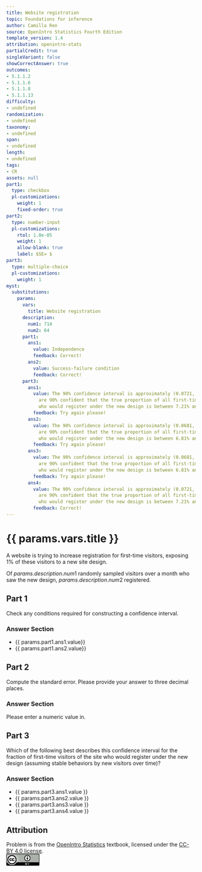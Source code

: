 ```yaml
---
title: Website registration
topic: Foundations for inference
author: Camilla Ren
source: OpenIntro Statistics Fourth Edition
template_version: 1.4
attribution: openintro-stats
partialCredit: true
singleVariant: false
showCorrectAnswer: true
outcomes:
- 5.1.1.2
- 5.1.1.6
- 5.1.1.8
- 5.1.1.13
difficulty:
- undefined
randomization:
- undefined
taxonomy:
- undefined
span:
- undefined
length:
- undefined
tags:
- CR
assets: null
part1:
  type: checkbox
  pl-customizations:
    weight: 1
    fixed-order: true
part2:
  type: number-input
  pl-customizations:
    rtol: 1.0e-05
    weight: 1
    allow-blank: true
    label: $SE= $
part3:
  type: multiple-choice
  pl-customizations:
    weight: 1
myst:
  substitutions:
    params:
      vars:
        title: Website registration
      description:
        num1: 714
        num2: 64
      part1:
        ans1:
          value: Independence
          feedback: Correct!
        ans2:
          value: Success-failure condition
          feedback: Correct!
      part3:
        ans1:
          value: The 90% confidence interval is approximately (0.0721, 0.1022). We
            are 90% confident that the true proportion of all first-time visitors
            who would register under the new design is between 7.21% and 10.22%.
          feedback: Try again please!
        ans2:
          value: The 90% confidence interval is approximately (0.0681, 0.1072). We
            are 90% confident that the true proportion of all first-time visitors
            who would register under the new design is between 6.81% and 10.72%.
          feedback: Try again please!
        ans3:
          value: The 90% confidence interval is approximately (0.0681, 0.1022). We
            are 90% confident that the true proportion of all first-time visitors
            who would register under the new design is between 6.81% and 10.22%.
          feedback: Try again please!
        ans4:
          value: The 90% confidence interval is approximately (0.0721, 0.1072). We
            are 90% confident that the true proportion of all first-time visitors
            who would register under the new design is between 7.21% and 10.72%.
          feedback: Correct!
---
```

# {{ params.vars.title }}
A website is trying to increase registration for first-time visitors, exposing 1% of these visitors to a new site design.

Of ${{ params.description.num1 }}$ randomly sampled visitors over a month who saw the new design, ${{ params.description.num2 }}$ registered.

## Part 1

Check any conditions required for constructing a confidence interval.

### Answer Section

- {{ params.part1.ans1.value}}
- {{ params.part1.ans2.value}}

## Part 2

Compute the standard error. Please provide your answer to three decimal places.

### Answer Section

Please enter a numeric value in.

## Part 3

Which of the following best describes this confidence interval for the fraction of first-time visitors of the site who would register under the new design (assuming stable behaviors by new visitors over time)?

### Answer Section

- {{ params.part3.ans1.value }}
- {{ params.part3.ans2.value }}
- {{ params.part3.ans3.value }}
- {{ params.part3.ans4.value }}

## Attribution

Problem is from the [OpenIntro Statistics](https://openintro.org/book/os/) textbook, licensed under the [CC-BY 4.0 license](https://creativecommons.org/licenses/by/4.0/).<br>![Image representing the Creative Commons 4.0 BY license.](https://raw.githubusercontent.com/firasm/bits/master/by.png)